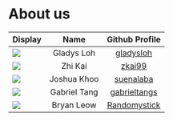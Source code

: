 # About us

Display |          Name           | Github Profile |  
--------|:-----------------------:|:--------------:|
![](https://media-exp1.licdn.com/dms/image/D5635AQG355rI1Erx1Q/profile-framedphoto-shrink_800_800/0/1641731343823?e=1646470800&v=beta&t=H-49o8IZUS_1_pd1lJ0_KBhZyv_smuKiklAhzmaNdlo) | Gladys Loh | [gladysloh](https://github.com/gladysloh) | 
![](https://via.placeholder.com/100.png?text=Photo) | Zhi Kai | [zkai99](https://github.com/zkai99) | 
![](https://via.placeholder.com/100.png?text=Photo) | Joshua Khoo | [suenalaba](https://github.com/suenalaba) | 
![](https://via.placeholder.com/100.png?text=Photo) | Gabriel Tang | [gabrieltangs](https://github.com/gabrieltangs) | 
![](https://avatars.githubusercontent.com/u/49341007?v=4) |        Bryan Leow         | [Randomystick](https://github.com/Randomystick) | 
